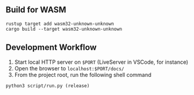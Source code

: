 
## Build for WASM
```shell
rustup target add wasm32-unknown-unknown
cargo build --target wasm32-unknown-unknown
```

## Development Workflow
1. Start local HTTP server on `$PORT` (LiveServer in VSCode, for instance)
2. Open the browser to `localhost:$PORT/docs/`
3. From the project root, run the following shell command
```shell
python3 script/run.py (release)
```
